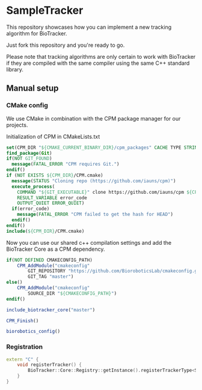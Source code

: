# SampleTracker

This repository showcases how you can implement a new tracking algorithm for BioTracker. 

Just fork this repository and you're ready to go.

Please note that tracking algorithms are only certain to work with BioTracker if they are compiled
with the same compiler using the same C++ standard library. 

## Manual setup

### CMake config

We use CMake in combination with the CPM package manager for our projects.

Initialization of CPM in CMakeLists.txt
```CMake
set(CPM_DIR "${CMAKE_CURRENT_BINARY_DIR}/cpm_packages" CACHE TYPE STRING)
find_package(Git)
if(NOT GIT_FOUND)
  message(FATAL_ERROR "CPM requires Git.")
endif()
if (NOT EXISTS ${CPM_DIR}/CPM.cmake)
  message(STATUS "Cloning repo (https://github.com/iauns/cpm)")
  execute_process(
    COMMAND "${GIT_EXECUTABLE}" clone https://github.com/iauns/cpm ${CPM_DIR}
    RESULT_VARIABLE error_code
    OUTPUT_QUIET ERROR_QUIET)
  if(error_code)
    message(FATAL_ERROR "CPM failed to get the hash for HEAD")
  endif()
endif()
include(${CPM_DIR}/CPM.cmake)
```

Now you can use our shared c++ compilation settings and add the BioTracker Core as a CPM dependency.
```CMake
if(NOT DEFINED CMAKECONFIG_PATH)
    CPM_AddModule("cmakeconfig"
        GIT_REPOSITORY "https://github.com/BioroboticsLab/cmakeconfig.git"
        GIT_TAG "master")
else()
    CPM_AddModule("cmakeconfig"
        SOURCE_DIR "${CMAKECONFIG_PATH}")
endif()

include_biotracker_core("master")

CPM_Finish()

biorobotics_config()
```

### Registration
```C++
extern "C" {
    void registerTracker() {
        BioTracker::Core::Registry::getInstance().registerTrackerType<SampleTracker>("SampleTracker");
    }
}
```



